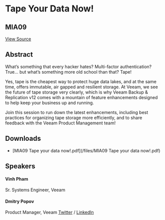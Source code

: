 # Tape Your Data Now!
## MIA09
[View Source](https://connect.veeam.com/flow/veeam/veeamon2023/attendeeportal/page/sessioncatalog/session/1678314161712001bJhQ)

## Abstract
What’s something that every hacker hates? Multi-factor authentication? True… but what’s something more old school than that? Tape!

Yes, tape is the cheapest way to protect huge data lakes, and at the same time, offers immutable, air gapped and resilient storage. At Veeam, we see the future of tape storage very clearly, which is why Veeam Backup & Replication v12 comes with a mountain of feature enhancements designed to help keep your business up and running.

Join this session to run down the latest enhancements, including best practices for organizing tape storage more efficiently, and to share feedback with the Veeam Product Management team! 


## Downloads
- [MIA09 Tape your data now!.pdf](/files/MIA09 Tape your data now!.pdf)

## Speakers
#### Vinh Pham
Sr. Systems Engineer, Veeam
#### Dmitry Popov
Product Manager, Veeam
[Twitter](https://twitter.com/angrydok) / [LinkedIn](https://www.linkedin.com/in/popovdima/)
